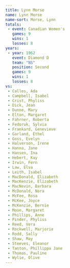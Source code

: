 ```yaml
---
title: Lynn Morse
name: Lynn Morse
name-sort: Morse, Lynn
totals:
 - event: Canadian Women's
   games: 9
   wins: 1
   losses: 8
years:
 - year: 1962
   event: Diamond D
   team: "NS"
   position: Second
   games: 9
   wins: 1
   losses: 8
vs:
 - Calles, Ada
 - Campbell, Isabel
 - Crist, Phyliss
 - Dick, Jean
 - Dunne, Mary
 - Elton, Margaret
 - Fahrner, Roberta
 - Fedoruk, Sylvia
 - Frankard, Genevieve
 - Garland, Ethel
 - Goss, Evelyn
 - Halverson, Irene
 - Hanna, Jane
 - Hansen, Ina
 - Hebert, Kay
 - Irwin, Fern
 - Law, Elva
 - Leith, Isabel
 - MacDonald, Elizabeth
 - MacKenzie, Elizabeth
 - MacNevin, Barbara
 - McDonald, Nora
 - McFee, Rosa
 - McKee, Joyce
 - McKenzie, Bernie
 - Moon, Margaret
 - Phillips, Anne
 - Pinder, Phyliss
 - Reed, Vera
 - Rockwell, Marjorie
 - Rodd, Sally
 - Shaw, May
 - Steeves, Eleanor
 - Tanton, Phillippa Jane
 - Thomas, Pauline
 - Wylie, Olive
---
```

